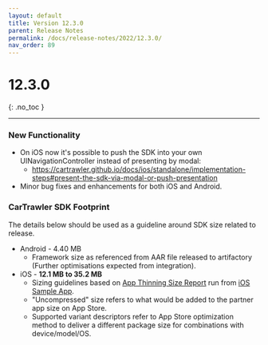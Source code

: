 ```yaml
---
layout: default
title: Version 12.3.0
parent: Release Notes
permalink: /docs/release-notes/2022/12.3.0/
nav_order: 89
---
```


# 12.3.0
{: .no_toc }

---

### New Functionality

* On iOS now it's possible to push the SDK into your own UINavigationController instead of presenting by modal:
    * <a href="/docs/ios/standalone/implementation-steps#present-the-sdk-via-modal-or-push-presentation" target="_blank">https://cartrawler.github.io/docs/ios/standalone/implementation-steps#present-the-sdk-via-modal-or-push-presentation</a>
* Minor bug fixes and enhancements for both iOS and Android.

### CarTrawler SDK Footprint
The details below should be used as a guideline around SDK size related to release.
* Android - 4.40 MB
  * Framework size as referenced from AAR file released to artifactory (Further optimisations expected from integration).
* iOS - **12.1 MB to 35.2 MB**
    * Sizing guidelines based on <a href="https://github.com/cartrawler/cartrawler.github.io/blob/master/ios-report.txt" target="_blank">App Thinning Size Report</a> run from <a href="https://github.com/cartrawler/cartrawler-ios-integration" target="_blank">iOS Sample App</a>.
    * "Uncompressed" size refers to what would be added to the partner app size on App Store.
    * Supported variant descriptors refer to App Store optimization method to deliver a different package size for combinations with device/model/OS.
